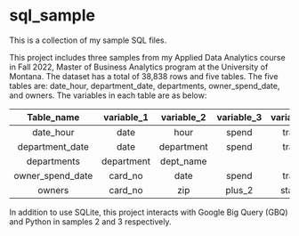 # sql_sample
This is a collection of my sample SQL files.

This project includes three samples from my Applied Data Analytics course in Fall 2022, Master of Business Analytics program at the University of Montana. The dataset has a total of 38,838 rows and five tables. The five tables are: date_hour, department_date, departments, owner_spend_date, and owners. The variables in each table are as below:


| Table_name | variable_1 | variable_2 | variable_3 | variable_4 | variable_5 | 
| :---:   | :---: | :---: | :---: | :---: | :---: |    
| date_hour | date   | hour   | spend   | trans   | items   |
| department_date | date   | department   | spend   | trans   | items   |
| departments | department   | dept_name   |      |      |      |
| owner_spend_date | card_no   | date   | spend   | trans   | items   |
| owners | card_no | zip   | plus_2   | status   | date_joined   |

In addition to use SQLite, this project interacts with Google Big Query (GBQ) and Python in samples 2 and 3 respectively. 

